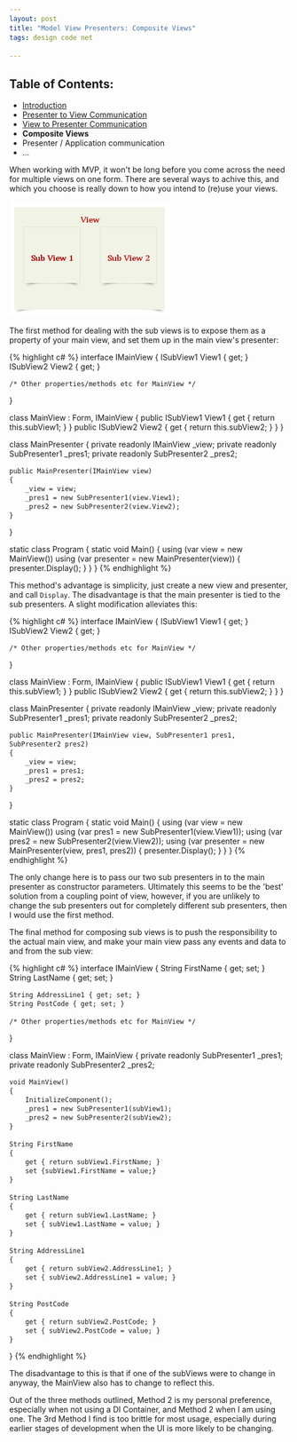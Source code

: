 ```yaml
---
layout: post
title: "Model View Presenters: Composite Views"
tags: design code net

---
```


Table of Contents:
------------------
* [Introduction][1]
* [Presenter to View Communication][2]
* [View to Presenter Communication][3]
* **Composite Views**
* Presenter / Application communication
* ...

When working with MVP, it won't be long before you come across the need for multiple views on one form.  There are several ways to achive this, and which you choose is really down to how you intend to (re)use your views.

![Composite View][4]

The first method for dealing with the sub views is to expose them as a property of your main view, and set them up in the main view's presenter:

{% highlight c# %}
interface IMainView
{
	ISubView1 View1 { get; }
	ISubView2 View2 { get; }

	/* Other properties/methods etc for MainView */
}

class MainView : Form, IMainView
{
	public ISubView1 View1 { get { return this.subView1; } }
	public ISubView2 View2 { get { return this.subView2; } }
}

class MainPresenter
{
	private readonly IMainView _view;
	private readonly SubPresenter1 _pres1;
	private readonly SubPresenter2 _pres2;

	public MainPresenter(IMainView view)
	{
		_view = view;
		_pres1 = new SubPresenter1(view.View1);
		_pres2 = new SubPresenter2(view.View2);
	}

}

static class Program
{
	static void Main()
	{
		using (var view = new MainView())
		using (var presenter = new MainPresenter(view))
		{
			presenter.Display();
		}
	}
}
{% endhighlight %}

This method's advantage is simplicity, just create a new view and presenter, and call `Display`.  The disadvantage is that the main presenter is tied to the sub presenters.  A slight modification alleviates this:

{% highlight c# %}
interface IMainView
{
	ISubView1 View1 { get; }
	ISubView2 View2 { get; }

	/* Other properties/methods etc for MainView */
}

class MainView : Form, IMainView
{
	public ISubView1 View1 { get { return this.subView1; } }
	public ISubView2 View2 { get { return this.subView2; } }
}

class MainPresenter
{
	private readonly IMainView _view;
	private readonly SubPresenter1 _pres1;
	private readonly SubPresenter2 _pres2;

	public MainPresenter(IMainView view, SubPresenter1 pres1, SubPresenter2 pres2)
	{
		_view = view;
		_pres1 = pres1;
		_pres2 = pres2;
	}
}

static class Program
{
	static void Main()
	{
		using (var view = new MainView())
		using (var pres1 = new SubPresenter1(view.View1));
		using (var pres2 = new SubPresenter2(view.View2));
		using (var presenter = new MainPresenter(view, pres1, pres2))
		{
			presenter.Display();
		}
	}
}
{% endhighlight %}

The only change here is to pass our two sub presenters in to the main presenter as constructor parameters.  Ultimately this seems to be the 'best' solution from a coupling point of view, however, if you are unlikely to change the sub presenters out for completely different sub presenters, then I would use the first method.

The final method for composing sub views is to push the responsibility to the actual main view, and make your main view pass any events and data to and from the sub view:

{% highlight c# %}
interface IMainView
{
	String FirstName { get; set; }
	String LastName { get; set; }

	String AddressLine1 { get; set; }
	String PostCode { get; set; }

	/* Other properties/methods etc for MainView */
}


class MainView : Form, IMainView
{
	private readonly SubPresenter1 _pres1;
	private readonly SubPresenter2 _pres2;

	void MainView()
	{
		InitializeComponent();
		_pres1 = new SubPresenter1(subView1);
		_pres2 = new SubPresenter2(subView2);
	}

	String FirstName
	{
		get { return subView1.FirstName; }
		set {subView1.FirstName = value;}
	}

	String LastName
	{
		get { return subView1.LastName; }
		set { subView1.LastName = value; }
	}

	String AddressLine1
	{
		get { return subView2.AddressLine1; }
		set { subView2.AddressLine1 = value; }
	}

	String PostCode
	{
		get { return subView2.PostCode; }
		set { subView2.PostCode = value; }
	}
}
{% endhighlight %}

The disadvantage to this is that if one of the subViews were to change in anyway, the MainView also has to change to reflect this.

Out of the three methods outlined, Method 2 is my personal preference, especially when not using a DI Container, and Method 2 when I am using one.  The 3rd Method I find is too brittle for most usage, especially during earlier stages of development when the UI is more likely to be changing.

[1]: /model-view-presenter-introduction
[2]: /model-view-presenters-presenter-to-view-communication
[3]: /model-view-presenters-view-to-presenter-communication
[4]: /images/mvp-sub-view-diagram.jpg
